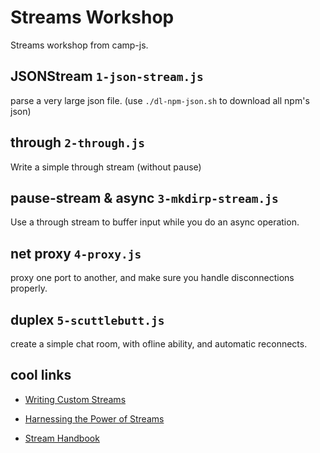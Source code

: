 # Streams Workshop

Streams workshop from camp-js.

## JSONStream `1-json-stream.js`


parse a very large json file.
(use `./dl-npm-json.sh` to download all npm's json)


## through `2-through.js`

Write a simple through stream (without pause)

## pause-stream & async `3-mkdirp-stream.js`

Use a through stream to buffer input while you do an async operation.

## net proxy `4-proxy.js`

proxy one port to another, and make sure you handle disconnections properly.

## duplex `5-scuttlebutt.js`

create a simple chat room, with ofline ability, and automatic reconnects.

## cool links

* [Writing Custom Streams](https://github.com/dominictarr/presentations/blob/master/writing-custom-streams.md)

* [Harnessing the Power of Streams](http://www.youtube.com/watch?v=lQAV3bPOYHo)

* [Stream Handbook](https://github.com/substack/stream-handbook)
